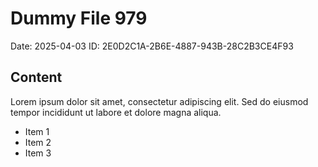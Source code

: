 # Dummy File 979

Date: 2025-04-03
ID: 2E0D2C1A-2B6E-4887-943B-28C2B3CE4F93

## Content

Lorem ipsum dolor sit amet, consectetur adipiscing elit.
Sed do eiusmod tempor incididunt ut labore et dolore magna aliqua.

* Item 1
* Item 2
* Item 3
